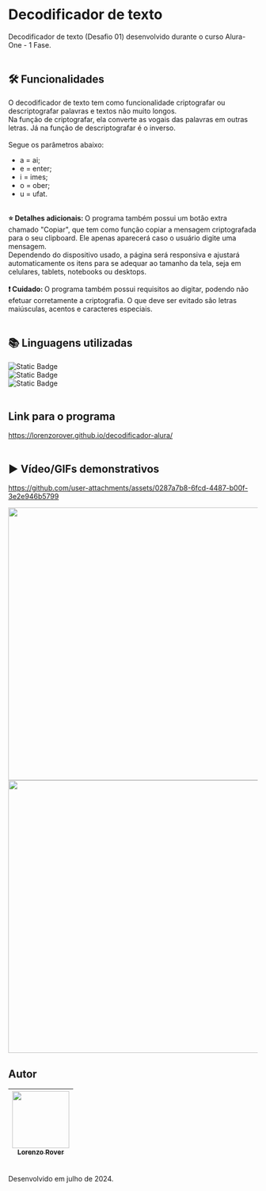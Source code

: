 # Decodificador de texto
Decodificador de texto (Desafio 01) desenvolvido durante o curso Alura-One - 1 Fase.
<br><br>

## 🛠️ Funcionalidades
O decodificador de texto tem como funcionalidade criptografar ou descriptografar palavras e textos não muito longos.<br>
Na função de criptografar, ela converte as vogais das palavras em outras letras. Já na função de descriptografar é o inverso.<br><br>
Segue os parâmetros abaixo:<br>
- a = ai;
- e = enter;
- i = imes;
- o = ober;
- u = ufat.
<br>
<strong> ⭐ Detalhes adicionais: </strong> O programa também possui um botão extra chamado "Copiar", que tem como função copiar a mensagem criptografada para o seu clipboard. Ele apenas aparecerá caso o usuário digite uma mensagem.<br>
Dependendo do dispositivo usado, a página será responsiva e ajustará automaticamente os itens para se adequar ao tamanho da tela, seja em celulares, tablets, notebooks ou desktops.<br><br>
<strong> ❗ Cuidado: </strong> O programa também possui requisitos ao digitar, podendo não efetuar corretamente a criptografia. O que deve ser evitado são letras maiúsculas, acentos e caracteres especiais.
<br><br>

## 📚 Linguagens utilizadas
<img alt="Static Badge" src="https://img.shields.io/badge/JavaScript-color?color=%23F5EF01"> <br>
<img alt="Static Badge" src="https://img.shields.io/badge/Html-color?color=%23F57301"> <br>
<img alt="Static Badge" src="https://img.shields.io/badge/CSS-color?color=%23252CF5">
<br><br>

## Link para o programa
https://lorenzorover.github.io/decodificador-alura/
<br><br>

## ▶️ Vídeo/GIFs demonstrativos

https://github.com/user-attachments/assets/0287a7b8-6fcd-4487-b00f-3e2e946b5799

<img loading="lazy" width="550" src="https://raw.githubusercontent.com/lorenzorover/decodificador-alura/main/recursos-adicionais/teste-criptografar.gif">

<img loading="lazy" width="550" src="https://raw.githubusercontent.com/lorenzorover/decodificador-alura/main/recursos-adicionais/dimensionamento.gif">




## Autor
| [<img loading="lazy" src="https://avatars.githubusercontent.com/u/168394448?v=4" width=115><br><sub>Lorenzo Rover</sub>](https://github.com/lorenzorover) |
| :---: |
<br>
Desenvolvido em julho de 2024.
